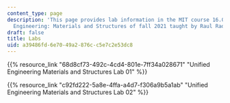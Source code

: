 ```yaml
---
content_type: page
description: 'This page provides lab information in the MIT course 16.001 Unified
  Engineering: Materials and Structures of fall 2021 taught by Raul Radovitzky.'
draft: false
title: Labs
uid: a39486fd-6e70-49a2-876c-c5e7c2e53dc8
---
```

{{% resource_link "68d8cf73-492c-4cd4-801e-7ff34a028671" "Unified Engineering Materials and Structures Lab 01" %}}

{{% resource_link "c92fd222-5a8e-4ffa-a4d7-f306a9b5a1ab" "Unified Engineering Materials and Structures Lab 02" %}}